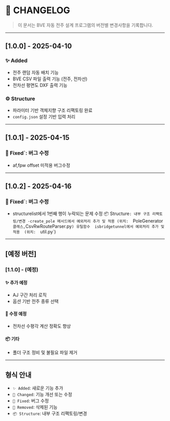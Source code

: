 # 📘 CHANGELOG

> 이 문서는 BVE 자동 전주 설계 프로그램의 버전별 변경사항을 기록합니다.

---

## [1.0.0] - 2025-04-10
### ✨ Added
- 전주 랜덤 자동 배치 기능
- BVE CSV 파일 출력 기능 (전주, 전차선)
- 전차선 평면도 DXF 출력 기능

### ⚙ Structure
- 파라미터 기반 객체지향 구조 리팩토링 완료
- `config.json` 설정 기반 입력 처리

---

## [1.0.1] - 2025-04-15
### 🐞 Fixed`: 버그 수정
- af,fpw offset 미적용 버그수정

---

## [1.0.2] - 2025-04-16
### 🐞 Fixed`: 버그 수정
- structurelist에서 1번째 행이 누락되는 문제 수정
📦 Structure`: 내부 구조 리팩토링/변경
-create_pole 메서드에서 예외처리 추가 및 적용
(위치:  `PoleGenerator` 클래스, `CsvRwRouteParser.py`)
유틸함수  isbridgetunnel에서 예외처리 추가 및 적용 
(위치:  `util.py`)

---

## [예정 버전]

### [1.1.0] - (예정)
#### ✨ 추가 예정
- AJ 구간 처리 로직
- 옵션 기반 전주 종류 선택

#### 🐞 수정 예정
- 전차선 수평각 계산 정확도 향상

#### 📦 기타
- 폴더 구조 정비 및 불필요 파일 제거

---

## 형식 안내
- `✨ Added`: 새로운 기능 추가
- `🔧 Changed`: 기능 개선 또는 수정
- `🐞 Fixed`: 버그 수정
- `🧹 Removed`: 삭제된 기능
- `📦 Structure`: 내부 구조 리팩토링/변경

